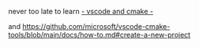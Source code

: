 never too late to learn [- vscode and cmake -](https://code.visualstudio.com/docs/cpp/cmake-linux#_create-a-cmake-project)


and https://github.com/microsoft/vscode-cmake-tools/blob/main/docs/how-to.md#create-a-new-project